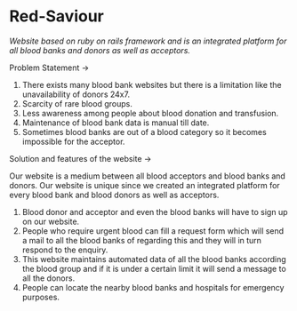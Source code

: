 # Red-Saviour

*Website based on ruby on rails framework and is an integrated platform for all blood banks and donors as well as acceptors.*

Problem Statement ->
  1. There exists many blood bank websites but there is a limitation like the unavailability of donors 24x7.
  2. Scarcity of rare blood groups. 
  3. Less awareness among people about blood donation and transfusion. 
  4. Maintenance of blood bank data is manual till date.
  5. Sometimes blood banks are out of a blood category so it becomes impossible for the acceptor.
  
Solution and features of the website ->

Our website is a medium between all blood acceptors and blood banks and donors. Our website is unique since we created an integrated platform for every blood bank and blood donors as well as acceptors.

1. Blood donor and acceptor and even the blood banks will have to sign up on our website.
2. People who require urgent blood can fill a request form which will send a mail to all the blood banks of regarding this and they will in turn respond to the enquiry.
3. This website maintains automated data of all the blood banks according the blood group and if it is under a certain limit it will send a message to all the donors.
4. People can locate the nearby blood banks and hospitals for emergency purposes.

  


